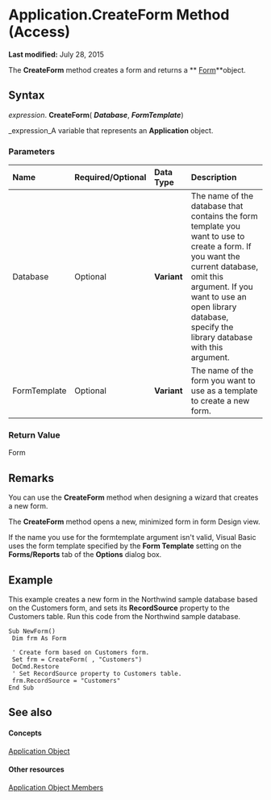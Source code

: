 
# Application.CreateForm Method (Access)

 **Last modified:** July 28, 2015

The  **CreateForm** method creates a form and returns a ** [Form](72ef9219-142b-b690-b696-3eba9a5d4522.md)**object.

## Syntax

 _expression_. **CreateForm**( **_Database_**,  **_FormTemplate_**)

 _expression_A variable that represents an  **Application** object.


### Parameters



|**Name**|**Required/Optional**|**Data Type**|**Description**|
|:-----|:-----|:-----|:-----|
|Database|Optional| **Variant**|The name of the database that contains the form template you want to use to create a form. If you want the current database, omit this argument. If you want to use an open library database, specify the library database with this argument.|
|FormTemplate|Optional| **Variant**|The name of the form you want to use as a template to create a new form.|

### Return Value

Form


## Remarks

You can use the  **CreateForm** method when designing a wizard that creates a new form.

The  **CreateForm** method opens a new, minimized form in form Design view.

If the name you use for the formtemplate argument isn't valid, Visual Basic uses the form template specified by the **Form Template** setting on the **Forms/Reports** tab of the **Options** dialog box.


## Example

This example creates a new form in the Northwind sample database based on the Customers form, and sets its  **RecordSource** property to the Customers table. Run this code from the Northwind sample database.


```
Sub NewForm() 
 Dim frm As Form 
 
 ' Create form based on Customers form. 
 Set frm = CreateForm( , "Customers") 
 DoCmd.Restore 
 ' Set RecordSource property to Customers table. 
 frm.RecordSource = "Customers" 
End Sub
```


## See also


#### Concepts


 [Application Object](aefb0713-97e6-e2c7-e530-8fd2e1316a55.md)
#### Other resources


 [Application Object Members](3ab5276c-d52a-72a9-244c-ec92ead48811.md)
